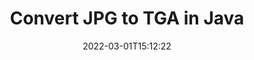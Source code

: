 ---
############################# Static ############################
layout: "auto-gen-conversion"
date: 2022-03-01T15:12:22
draft: false
otherformats: bmp dcm emf emz gif ico jp2 jpeg jpg png pps ppsx ppt pptx psb psd svg svgz tga tif tiff webp wmf wmz
breadcrumb: JPG to TGA in Java

############################# Head ############################
head_title: "JPG to TGA Converter in Java"
head_description: "Convert JPG to TGA in Java using a few lines of code. Use the GroupDocs Document Conversion API to convert over 160 file formats."

############################# Header ############################
title: "Convert JPG to TGA in Java"
description: "JPG to TGA conversion with a few lines of Java code"
bg_image: "https://cms.admin.containerize.com/templates/aspose/App_Themes/V3/images/bg/header1.png"
bg_overlay: false
button:
    enable: true

############################# SubMenu ############################
submenu:
    enable: true

    left:
        img_alt: "GroupDocs.Conversion for Java"
        image: "https://cms.admin.containerize.com/templates/groupdocs/images/product-logos/90x90-noborder/groupdocs-conversion-java.png"
        product: "GroupDocs.Conversion"
        platform: "Java"



############################# About ############################
about:
    enable: true
    title: "About GroupDocs.Conversion for Java API"
    content: |
        [GroupDocs.Conversion for Java](https://products.groupdocs.com/conversion/java/) can be used to convert Microsoft Word, Excel, PowerPoint, PDF, Visio and other formats. GroupDocs.Conversion is a standalone API that is suitable for back-end and internal systems where high performance is required. It does not depend on any software such as Microsoft or Open Office.
    

overview:
    enable: true
    content: |
        Convert your JPG files to TGA in Java easily. You can use just a couple of Java code lines in any platform of your choice like - Windows, Linux, macOS.
        You can try JPG to TGA conversion for free and evaluate conversion results quality.  Along with simple file conversion scenarios you can try more advanced options for loading source JPG file and for saving output TGA result. 
        
        For example, for the source JPG file you may use the following load options:

        * auto-detect file format;
        * specify password for protected files (if file format supports it);
        * replace missing fonts to preserve document appearance.
        
        There are also advanced convert options for the TGA file:

        * convert specific document page or page range;
        * add a watermark to the converted TGA file and many more.

        Once conversion is completed you can save your TGA file to the local file path or any third-party storage like FTP, Amazon S3, Google Drive, Dropbox etc. Please note - to convert JPG to TGA there is no need for any additional software installed - like MS Office, Open Office, Adobe Acrobat Reader etc.


############################# Steps ############################
steps:
    enable: true
    title_left: "Steps to convert JPG to TGA in Java"
    content_left: |
        [GroupDocs.Conversion for Java](https://products.groupdocs.com/conversion/java/) makes it easy for developers to convert a JPG file to TGA with a few lines of code.
        
        * Create an instance of the Converter class and provide the file JPG with the full path
        * Create and set ConvertOptions for TGA type.
        * Call the Converter.Convert method and pass the full path and format (TGA) as a parameter

    title_right: "System Requirements"
    content_right: |
        Basic conversion with GroupDocs.Conversion for Java can be done in just a few simple steps. Our APIs are supported on all major platforms and operating systems. Before executing the code below, make sure you have the following prerequisites installed on your system.

        * Operating systems: Microsoft Windows, Linux, MacOS
        * Development environments: NetBeans, Intellij IDEA, Eclipse, etc.
        * Java runtime: J2SE 6.0 and above
        * Get the latest GroupDocs.Conversion for Java from [Maven](https://repository.groupdocs.com/webapp/#/artifacts/browse/tree/General/repo/com/groupdocs/groupdocs-conversion)
         
    code: |
        ```java    
        // Load source file JPG for conversion
        Converter converter = new Converter("input.jpg");
        // Prepare conversion options for target format TGA
        ConvertOptions convertOptions = new FileType().fromExtension("tga").getConvertOptions();
        // Convert to TGA format
        converter.convert("output.tga", convertOptions);
        ```

demos:
    enable: true
    title: "JPG to TGA Live Demo"
    content: |
       Convert JPG to TGA now by visiting the [GroupDocs.Conversion App](https://products.groupdocs.app/conversion/family) website. Online demo has the following advantages
          

more_formats:
    enable: true
    title: "Other supported JPG conversions in Java"
    content: "You can also convert JPG to many other file formats. Please see the list below."
       
       
back_to_top:
    enable: true
---
